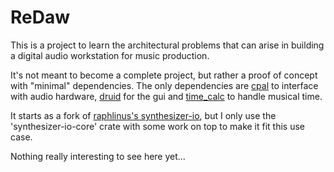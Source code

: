 # ReDaw

This is a project to learn the architectural problems that can arise in building a digital audio workstation for music production.

It's not meant to become a complete project, but rather a proof of concept with "minimal" dependencies.
The only dependencies are [cpal]() to interface with audio hardware, [druid]() for the gui and [time_calc]() to handle musical time.

It starts as a fork of [raphlinus's synthesizer-io](https://github.com/raphlinus/synthesizer-io),
but I only use the 'synthesizer-io-core' crate with some work on top to make it fit this use case.

Nothing really interesting to see here yet...
